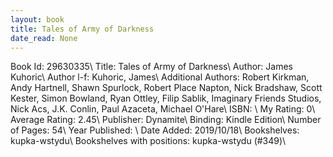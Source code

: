 ```yaml
---
layout: book
title: Tales of Army of Darkness
date_read: None
---
```


Book Id: 29630335\ 
Title: Tales of Army of Darkness\ 
Author: James Kuhoric\ 
Author l-f: Kuhoric, James\ 
Additional Authors: Robert Kirkman, Andy Hartnell, Shawn Spurlock, Robert Place Napton, Nick Bradshaw, Scott Kester, Simon Bowland, Ryan Ottley, Filip Sablik, Imaginary Friends Studios, Nick Acs, J.K. Conlin, Paul Azaceta, Michael O'Hare\ 
ISBN: \ 
My Rating: 0\ 
Average Rating: 2.45\ 
Publisher: Dynamite\ 
Binding: Kindle Edition\ 
Number of Pages: 54\ 
Year Published: \ 
Date Added: 2019/10/18\ 
Bookshelves: kupka-wstydu\ 
Bookshelves with positions: kupka-wstydu (#349)\ 


